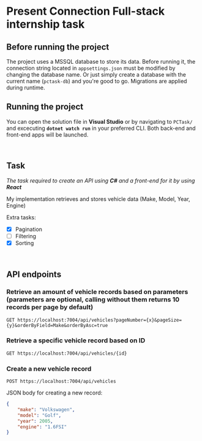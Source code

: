 # Present Connection Full-stack internship task
## Before running the project
The project uses a MSSQL database to store its data. Before running it, the connection string located in ```appsettings.json``` must be modified by changing the database name. Or just simply create a database with the current name (```pctask-db```) and you're good to go.
Migrations are applied during runtime.

## Running the project
You can open the solution file in **Visual Studio** or by navigating to ```PCTask/``` and excecuting **```dotnet watch run```** in your preferred CLI. Both back-end and front-end apps will be launched.

&nbsp;
## Task
*The task required to create an API using **C#** and a front-end for it by using **React***

My implementation retrieves and stores vehicle data (Make, Model, Year, Engine)

Extra tasks:
- [x] Pagination
- [ ] Filtering
- [x] Sorting

&nbsp;
## API endpoints
### Retrieve an amount of vehicle records based on parameters (parameters are optional, calling without them returns 10 records per page by default)
```http
GET https://localhost:7004/api/vehicles?pageNumber={x}&pageSize={y}&orderByField=Make&orderByAsc=true
```
### Retrieve a specific vehicle record based on ID
```http
GET https://localhost:7004/api/vehicles/{id}
```
### Create a new vehicle record
```http
POST https://localhost:7004/api/vehicles
```
JSON body for creating a new record:
```json
{
    "make": "Volkswagen",
    "model": "Golf",
    "year": 2005,
    "engine": "1.6FSI"
}
```
